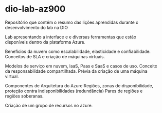 # dio-lab-az900
Repositório que contém o resumo das lições aprendidas durante o desenvolvimento do lab na DIO

Lab apresentando a interface e e diversas ferramentas que estão disponíveis dentro da plataforma Azure.

Beneficios da nuvem como escalabilidade, elasticidade e confiabilidade.
Conceitos de SLA e criação de máquinas virtuais.

Modelos de serviço em nuvem, IaaS, Paas e SaaS e casos de uso.
Conceito da responsabilidade compartilhada.
Prévia da criação de uma máquina virtual.

Componentes de Arquitetura do Azure
Regiões, zonas de disponibilidade, proteção contra indisponibilidades (redundância)
Pares de regiões e regiões soberanas.

Criação de um grupo de recursos no azure.
